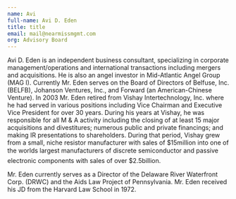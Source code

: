 ```yaml
---
name: Avi
full-name: Avi D. Eden
title: title
email: mail@nearmissmgmt.com
org: Advisory Board
---
```

  
Avi D. Eden is an independent business consultant, specializing in corporate management/operations and international transactions including mergers and acquisitions. He is also an angel investor in Mid-Atlantic Angel Group (MAG I). Currently Mr. Eden serves on the Board of Directors of Belfuse, Inc.(BELFB), Johanson Ventures, Inc., and Forward (an American-Chinese Venture). In 2003 Mr. Eden retired from Vishay Intertechnology, Inc. where he had served in various positions including Vice Chairman and Executive Vice President for over 30 years. During his years at Vishay, he was responsible for all M & A activity including the closing of at least 15 major acquisitions and divestitures; numerous public and private financings; and making IR presentations to shareholders. During that period, Vishay grew from a small, niche resistor manufacturer with sales of $15million into one of the worlds largest manufacturers of discrete semiconductor and passive electronic components with sales of over $2.5billion. 

Mr. Eden currently serves as a Director of the Delaware River Waterfront Corp. (DRWC) and the Aids Law Project of Pennsylvania. Mr. Eden received his JD from the Harvard Law School in 1972. 

